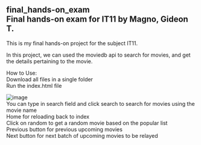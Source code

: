 final_hands-on_exam  
Final hands-on exam for IT11 by Magno, Gideon T.  
-------------------------------------------------------------------------------------------------------------
This is my final hands-on project for the subject IT11.  
  
In this project, we can used the moviedb api to search for movies, and get the details pertaining to the movie.  
  
How to Use:  
Download all files in a single folder  
Run the index.html file  
  
  
![image](https://github.com/kiel019/IT11-Final-Drill/assets/132660338/1f7f0460-c06b-45ad-a82a-9007fa1c3ec8)  
You can type in search field and click search to search for movies using the movie name  
Home for reloading back to index  
Click on random to get a random movie based on the popular list  
Previous button for previous upcoming movies  
Next button for next batch of upcoming movies to be relayed  
